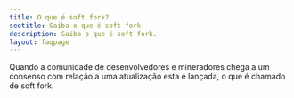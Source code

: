 ```yaml
---
title: O que é soft fork?
seotitle: Saiba o que é soft fork.
description: Saiba o que é soft fork.
layout: faqpage
---
```

Quando a comunidade de desenvolvedores e mineradores chega a um consenso com relação a uma atualização esta é lançada, o que é chamado de soft fork. 
